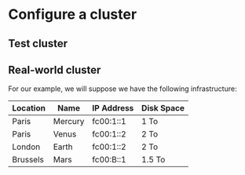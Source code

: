 # Configure a cluster

## Test cluster

## Real-world cluster

For our example, we will suppose we have the following infrastructure:

| Location | Name    | IP Address | Disk Space |
|----------|---------|------------|------------|
| Paris    | Mercury | fc00:1::1  | 1 To       |
| Paris    | Venus   | fc00:1::2  | 2 To       |
| London   | Earth   | fc00:1::2  | 2 To       |
| Brussels | Mars    | fc00:B::1  | 1.5 To     |
